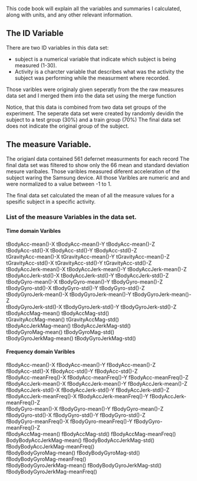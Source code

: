 This code book will explain  all the variables and summaries I calculated, along with units, and any other relevant information.

## The ID Variable
There are two ID variables in this data set:
- subject is a numerical variable that indicate which subject is being measured (1-30).
- Activity is a charcter variable that describes what was the activity the subject was performing while the measurment where recorded.

Those varibles were originaly given seperatly from the the raw measures data set and I merged them into the data set using the merge function

Notice, that this data is combined from two data set groups of the experiment.
The seperate data set were created by randomly devidin the subject to a test group (30%) and a train group (70%)
The final data set does not indicate the original group of the subject.

## The measure Variable.
The origianl data contained 561 defernet measurments for each record
The final data set was filtered to show only the 66 mean and standard deviation mesure varibales.
Those varibles measured diferent acceleration of the subject waring the Samsung device.
All those Varibles are numeric and and were normalized to a value between -1 to 1.

The final data set calculated the mean of all the measure values for a spesific subject in a specific activity.

### List of the measure Variables in the data set.
#### Time domain Varibles
tBodyAcc-mean()-X               tBodyAcc-mean()-Y               tBodyAcc-mean()-Z              
tBodyAcc-std()-X                tBodyAcc-std()-Y                tBodyAcc-std()-Z               
tGravityAcc-mean()-X            tGravityAcc-mean()-Y            tGravityAcc-mean()-Z           
tGravityAcc-std()-X             tGravityAcc-std()-Y             tGravityAcc-std()-Z            
tBodyAccJerk-mean()-X           tBodyAccJerk-mean()-Y           tBodyAccJerk-mean()-Z          
tBodyAccJerk-std()-X            tBodyAccJerk-std()-Y            tBodyAccJerk-std()-Z           
tBodyGyro-mean()-X              tBodyGyro-mean()-Y              tBodyGyro-mean()-Z             
tBodyGyro-std()-X               tBodyGyro-std()-Y               tBodyGyro-std()-Z              
tBodyGyroJerk-mean()-X          tBodyGyroJerk-mean()-Y          tBodyGyroJerk-mean()-Z         
tBodyGyroJerk-std()-X           tBodyGyroJerk-std()-Y           tBodyGyroJerk-std()-Z          
tBodyAccMag-mean()              tBodyAccMag-std()               
tGravityAccMag-mean()           tGravityAccMag-std()            
tBodyAccJerkMag-mean()          tBodyAccJerkMag-std()          
tBodyGyroMag-mean()             tBodyGyroMag-std()              
tBodyGyroJerkMag-mean()         tBodyGyroJerkMag-std()          

#### Frequency domain Varibles
fBodyAcc-mean()-X               fBodyAcc-mean()-Y               fBodyAcc-mean()-Z               
fBodyAcc-std()-X                fBodyAcc-std()-Y                fBodyAcc-std()-Z                
fBodyAcc-meanFreq()-X           fBodyAcc-meanFreq()-Y           fBodyAcc-meanFreq()-Z           
fBodyAccJerk-mean()-X           fBodyAccJerk-mean()-Y           fBodyAccJerk-mean()-Z           
fBodyAccJerk-std()-X            fBodyAccJerk-std()-Y            fBodyAccJerk-std()-Z              
fBodyAccJerk-meanFreq()-X       fBodyAccJerk-meanFreq()-Y       fBodyAccJerk-meanFreq()-Z       
fBodyGyro-mean()-X              fBodyGyro-mean()-Y              fBodyGyro-mean()-Z              
fBodyGyro-std()-X               fBodyGyro-std()-Y               fBodyGyro-std()-Z               
fBodyGyro-meanFreq()-X          fBodyGyro-meanFreq()-Y          fBodyGyro-meanFreq()-Z          
fBodyAccMag-mean()              fBodyAccMag-std()               fBodyAccMag-meanFreq()          
BodyBodyAccJerkMag-mean()       fBodyBodyAccJerkMag-std()       fBodyBodyAccJerkMag-meanFreq()  
fBodyBodyGyroMag-mean()         fBodyBodyGyroMag-std()          fBodyBodyGyroMag-meanFreq()     
fBodyBodyGyroJerkMag-mean()     fBodyBodyGyroJerkMag-std()      fBodyBodyGyroJerkMag-meanFreq()


